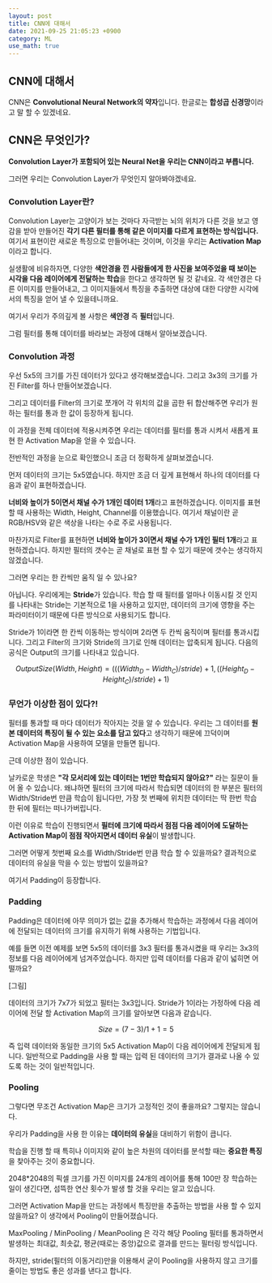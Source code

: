 ```yaml
---
layout: post
title: CNN에 대해서
date: 2021-09-25 21:05:23 +0900
category: ML
use_math: true
---
```


CNN에 대해서
---

CNN은 **Convolutional Neural Network의 약자**입니다. 한글로는 **합성곱 신경망**이라고 말 할 수 있겠네요.

## CNN은 무엇인가?

**Convolution Layer가 포함되어 있는 Neural Net을 우리는 CNN이라고 부릅니다.**

그러면 우리는 Convolution Layer가 무엇인지 알아봐야겠네요.

### Convolution Layer란?

Convolution Layer는 고양이가 보는 것마다 자극받는 뇌의 위치가 다른 것을 보고 영감을 받아 만들어진 **각기 다른 필터를 통해 같은 이미지를 다르게 표현하는 방식입니다.** 여기서 표현이란 새로운 특징으로 만들어내는 것이며, 이것을 우리는 **Activation Map**이라고 합니다.

실생활에 비유하자면, 다양한 **색안경을 낀 사람들에게 한 사진을 보여주었을 때 보이는 시각을 다음 레이어에게 전달하는 학습**을 한다고 생각하면 될 것 같네요. 각 색안경은 다른 이미지를 만들어내고, 그 이미지들에서 특징을 추출하면 대상에 대한 다양한 시각에서의 특징을 얻어 낼 수 있을테니까요.

여기서 우리가 주의깊게 볼 사항은 **색안경** 즉 **필터**입니다.

그럼 필터를 통해 데이터를 바라보는 과정에 대해서 알아보겠습니다.

### Convolution 과정

우선 5x5의 크기를 가진 데이터가 있다고 생각해보겠습니다. 그리고 3x3의 크기를 가진 Filter를 하나 만들어보겠습니다.

그리고 데이터를 Filter의 크기로 쪼개어 각 위치의 값을 곱한 뒤 합산해주면 우리가 원하는 필터를 통과 한 값이 등장하게 됩니다.

이 과정을 전체 데이터에 적용시켜주면 우리는 데이터를 필터를 통과 시켜서 새롭게 표현 한 Activation Map을 얻을 수 있습니다.

전반적인 과정을 눈으로 확인했으니 조금 더 정확하게 살펴보겠습니다.

먼저 데이터의 크기는 5x5였습니다. 하지만 조금 더 깊게 표현해서 하나의 데이터를 다음과 같이 표현하겠습니다.

**너비와 높이가 5이면서 채널 수가 1개인 데이터 1개**라고 표현하겠습니다. 이미지를 표현 할 때 사용하는 Width, Height, Channel를 이용했습니다. 여기서 채널이란 곧 RGB/HSV와 같은 색상을 나타는 수로 주로 사용됩니다.

마찬가지로 Filter를 표현하면 **너비와 높이가 3이면서 채널 수가 1개인 필터 1개**라고 표현하겠습니다. 하지만 필터의 갯수는 곧 채널로 표현 할 수 있기 때문에 갯수는 생각하지 않겠습니다.

그러면 우리는 한 칸씩만 움직 일 수 있나요?

아닙니다. 우리에게는 **Stride**가 있습니다. 학습 할 때 필터를 얼마나 이동시킬 것 인지를 나타내는 Stride는 기본적으로 1을 사용하고 있지만, 데이터의 크기에 영향을 주는 파라미터이기 때문에 다른 방식으로 사용되기도 합니다.

Stride가 1이라면 한 칸씩 이동하는 방식이며 2라면 두 칸씩 움직이며 필터를 통과시킵니다. 그리고 Filter의 크기와 Stride의 크기로 인해 데이터는 압축되게 됩니다. 다음의 공식은 Output의 크기를 나타내고 있습니다.

$$OutputSize(Width,Height) = (((Width_{D} - Width_{C})/stride) + 1 , ((Height_{D} - Height_{C})/stride )+ 1)$$

### 무언가 이상한 점이 있다?!

필터를 통과할 때 마다 데이터가 작아지는 것을 알 수 있습니다. 우리는 그 데이터를 **원본 데이터의 특징이 될 수 있는 요소를 담고 있다**고 생각하기 때문에 끄덕이며 Activation Map을 사용하여 모델을 만들면 됩니다.

근데 이상한 점이 있습니다.

날카로운 학생은 **"각 모서리에 있는 데이터는 1번만 학습되지 않아요?"** 라는 질문이 들어 올 수 있습니다. 왜냐하면 필터의 크기에 따라서 학습되면 데이터의 한 부분은 필터의 Width/Stride번 만큼 학습이 됩니다만, 가장 첫 번째에 위치한 데이터는 딱 한번 학습 한 뒤에 필터는 떠나가버립니다.

이런 이유로 학습이 진행되면서 **필터에 크기에 따라서 점점 다음 레이어에 도달하는 Activation Map이 점점 작아지면서 데이터 유실**이 발생합니다.

그러면 어떻게 첫번째 요소를 Width/Stride번 만큼 학습 할 수 있을까요? 결과적으로 데이터의 유실을 막을 수 있는 방법이 있을까요?

여기서 Padding이 등장합니다.

### Padding

Padding은 데이터에 아무 의미가 없는 값을 추가해서 학습하는 과정에서 다음 레이어에 전달되는 데이터의 크기를 유지하기 위해 사용하는 기법입니다.

예를 들면 이전 예제를 보면 5x5의 데이터를 3x3 필터를 통과시켰을 때 우리는 3x3의 정보를 다음 레이어에게 넘겨주었습니다. 하지만 입력 데이터를 다음과 같이 넓히면 어떨까요?

[그림]

데이터의 크기가 7x7가 되었고 필터는 3x3입니다. Stride가 1이라는 가정하에 다음 레이어에 전달 할 Activation Map의 크기를 알아보면 다음과 같습니다.

$$Size = (7-3)/1 + 1 = 5$$

즉 입력 데이터와 동일한 크기의 5x5 Activation Map이 다음 레이어에게 전달되게 됩니다. 일반적으로 Padding을 사용 할 때는 입력 된 데이터의 크기가 결과로 나올 수 있도록 하는 것이 일반적입니다.

### Pooling

그렇다면 무조건 Activation Map은 크기가 고정적인 것이 좋을까요?
그렇지는 않습니다.

우리가 Padding을 사용 한 이유는 **데이터의 유실**을 대비하기 위함이 큽니다.

학습을 진행 할 때 특히나 이미지와 같이 높은 차원의 데이터를 분석할 때는 **중요한 특징**을 찾아주는 것이 중요합니다.

2048*2048의 픽셀 크기를 가진 이미지를 24개의 레이어를 통해 100만 장 학습하는 일이 생긴다면, 섬뜩한 연산 횟수가 발생 할 것을 우리는 알고 있습니다.

그러면 Activation Map을 만드는 과정에서 특징만을 추출하는 방법을 사용 할 수 있지 않을까요?
이 생각에서 Pooling이 만들어졌습니다.

MaxPooling / MinPooling / MeanPooling 은 각각 해당 Pooling 필터를 통과하면서 발생하는 최대값, 최솟값, 평균(때로는 중앙)값으로 결과를 만드는 필터링 방식입니다.

하지만, stride(필터의 이동거리)만을 이용해서 굳이 Pooling을 사용하지 않고 크기를 줄이는 방법도 좋은 성과를 낸다고 합니다.



<script type="text/javascript"
src="https://cdn.mathjax.org/mathjax/latest/MathJax.js?config=TeX-AMS_HTML">
</script>
